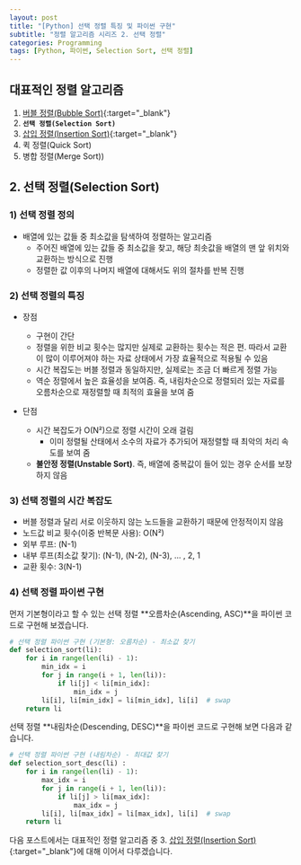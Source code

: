 ```yaml
---
layout: post
title: "[Python] 선택 정렬 특징 및 파이썬 구현"
subtitle: "정렬 알고리즘 시리즈 2. 선택 정렬"
categories: Programming
tags: [Python, 파이썬, Selection Sort, 선택 정렬]
---
```


## 대표적인 정렬 알고리즘  

1. [버블 정렬(Bubble Sort)](https://kongju7.github.io/programming/2022/12/22/1-Bubble-Sort.html){:target="_blank"} 
2. **`선택 정렬(Selection Sort)`**
3. [삽입 정렬(Insertion Sort)](https://kongju7.github.io/programming/2022/12/22/3-Insertion-Sort.html){:target="_blank"} 
4. 퀵 정렬(Quick Sort)
5. 병합 정렬(Merge Sort))
  
  
 
## 2. 선택 정렬(Selection Sort)
  
### 1) 선택 정렬 정의 
- 배열에 있는 값들 중 최소값을 탐색하여 정렬하는 알고리즘
  - 주어진 배열에 있는 값들 중 최소값을 찾고, 해당 최솟값을 배열의 맨 앞 위치와 교환하는 방식으로 진행 
  - 정렬한 값 이후의 나머지 배열에 대해서도 위의 절차를 반복 진행 
  

### 2) 선택 정렬의 특징  
  
- 장점 
  - 구현이 간단
  - 정렬을 위한 비교 횟수는 많지만 실제로 교환하는 횟수는 적은 편. 따라서 교환이 많이 이루어져야 하는 자료 상태에서 가장 효율적으로 적용될 수 있음
  - 시간 복잡도는 버블 정렬과 동일하지만, 실제로는 조금 더 빠르게 정렬 가능
  - 역순 정렬에서 높은 효율성을 보여줌. 즉, 내림차순으로 정렬되러 있는 자료를 오름차순으로 재정렬할 때 최적의 효율을 보여 줌  
  
- 단점 
  - 시간 복잡도가 O(N²)으로 정렬 시간이 오래 걸림
    - 이미 정렬될 산태에서 소수의 자료가 추가되어 재정렬할 때 최악의 처리 속도를 보여 줌 
  - **불안정 정렬(Unstable Sort)**. 즉, 배열에 중복값이 들어 있는 경우 순서를 보장하지 않음  
  
  
### 3) 선택 정렬의 시간 복잡도 
 - 버블 정렬과 달리 서로 이웃하지 않는 노드들을 교환하기 때문에 안정적이지 않음
 - 노드값 비교 횟수(이중 반복문 사용): O(N²) 
  - 외부 루프: (N-1)
  - 내부 루프(최소값 찾기): (N-1), (N-2), (N-3), ... , 2, 1 
  - 교환 횟수: 3(N-1)  
  
  
### 4) 선택 정렬 파이썬 구현 

먼저 기본형이라고 할 수 있는 선택 정렬 **오름차순(Ascending, ASC)**을 파이썬 코드로 구현해 보겠습니다. 

```Python 
# 선택 정렬 파이썬 구현 (기본형: 오름차순) - 최소값 찾기
def selection_sort(li):
    for i in range(len(li) - 1):
        min_idx = i
        for j in range(i + 1, len(li)):
            if li[j] < li[min_idx]:
                min_idx = j
        li[i], li[min_idx] = li[min_idx], li[i]  # swap
    return li
```

선택 정렬 **내림차순(Descending, DESC)**을 파이썬 코드로 구현해 보면 다음과 같습니다. 

```Python 
# 선택 정렬 파이썬 구현 (내림차순) - 최대값 찾기 
def selection_sort_desc(li) :
    for i in range(len(li) - 1):
        max_idx = i
        for j in range(i + 1, len(li)):
            if li[j] > li[max_idx]:
                max_idx = j
        li[i], li[max_idx] = li[max_idx], li[i]  # swap
    return li
```  
  
다음 포스트에서는 대표적인 정렬 알고리즘 중 3. [삽입 정렬(Insertion Sort)](https://kongju7.github.io/programming/2022/12/22/3-Insertion-Sort.html){:target="_blank"}에 대해 이어서 다루겠습니다. 
     

     